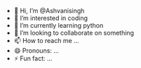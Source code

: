 - 👋 Hi, I’m @Ashvanisingh
- 👀 I’m interested in coding
- 🌱 I’m currently learning python
- 💞️ I’m looking to collaborate on something
- 📫 How to reach me ...
- 😄 Pronouns: ...
- ⚡ Fun fact: ...

<!---
Ashvanisingh111/Ashvanisingh111 is a ✨ special ✨ repository because its `README.md` (this file) appears on your GitHub profile.
You can click the Preview link to take a look at your changes.
--->
